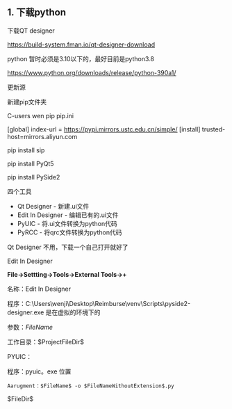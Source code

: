 ## 1. 下载python





















下载QT designer

https://build-system.fman.io/qt-designer-download

python 暂时必须是3.10以下的，最好目前是python3.8

https://www.python.org/downloads/release/python-390a1/

更新源

新建pip文件夹

C-users wen pip  pip.ini

[global]
index-url = https://pypi.mirrors.ustc.edu.cn/simple/
[install]
trusted-host=mirrors.aliyun.com



pip install sip

pip install PyQt5

pip install PySide2





四个工具

- Qt Designer - 新建.ui文件
- Edit In Designer - 编辑已有的.ui文件
- PyUIC - 将.ui文件转换为python代码
- PyRCC - 将qrc文件转换为python代码

Qt Designer 不用，下载一个自己打开就好了

Edit In Designer

**File→Settting→Tools→External Tools→+**

名称：Edit In Designer 

程序：C:\Users\wenji\Desktop\Reimburse\venv\Scripts\pyside2-designer.exe 是在虚拟的环境下的

参数：$FileName$

工作目录：\$ProjectFileDir\$



PYUIC：

程序：pyuic。exe 位置

```Aarugment：$FileName$ -o $FileNameWithoutExtension$.py```

\$FileDir\$
